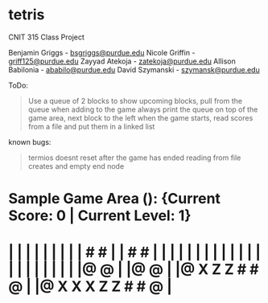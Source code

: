 # tetris

CNIT 315 Class Project

Benjamin Griggs - bsgriggs@purdue.edu
Nicole Griffin - griff125@purdue.edu
Zayyad Atekoja - zatekoja@purdue.edu
Allison Babilonia - ababilo@purdue.edu
David Szymanski - szymansk@purdue.edu

ToDo:
>Use a queue of 2 blocks to show upcoming blocks, pull from the queue when adding to the game
>always print the queue on top of the game area, next block to the left
>when the game starts, read scores from a file and put them in a linked list

known bugs:
>termios doesnt reset after the game has ended
>reading from file creates and empty end node

Sample Game Area ():
{Current Score: 0 | Current Level: 1}
======================
|                    |
|                    |
|                    |
|                    |
|        # #         |
|        # #         |
|                    |
|                    |
|                    |
|                    |
|                    |
|                    |
|                    |
|                    |
|                    |
|                    |
|@               @   |
|@               @   |
|@   X Z Z   # # @   |
|@ X X X Z Z # # @   |
======================

